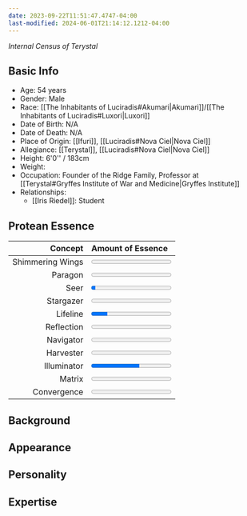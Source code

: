 ```yaml
---
date: 2023-09-22T11:51:47.4747-04:00
last-modified: 2024-06-01T21:14:12.1212-04:00
---
```

*Internal Census of Terystal*
## Basic Info
- Age: 54 years
- Gender: Male
- Race: [[The Inhabitants of Luciradis#Akumari|Akumari]]/[[The Inhabitants of Luciradis#Luxori|Luxori]]
- Date of Birth: N/A
- Date of Death: N/A
- Place of Origin: [[Ifuri]], [[Luciradis#Nova Ciel|Nova Ciel]]
- Allegiance: [[Terystal]], [[Luciradis#Nova Ciel|Nova Ciel]]
- Height: 6'0'' / 183cm
- Weight:
- Occupation: Founder of the Ridge Family, Professor at [[Terystal#Gryffes Institute of War and Medicine|Gryffes Institute]]
- Relationships:
	- [[Iris Riedel]]: Student

## Protean Essence

|      **Concept** | **Amount of Essence**                      |
| ---------------: | :----------------------------------------- |
| Shimmering Wings | <progress value="0" max="100"></progress>  |
|          Paragon | <progress value="0" max="100"></progress>  |
|             Seer | <progress value="5" max="100"></progress>  |
|        Stargazer | <progress value="0" max="100"></progress>  |
|         Lifeline | <progress value="20" max="100"></progress> |
|       Reflection | <progress value="0" max="100"></progress>  |
|        Navigator | <progress value="0" max="100"></progress>  |
|        Harvester | <progress value="0" max="100"></progress>  |
|      Illuminator | <progress value="60" max="100"></progress> |
|           Matrix | <progress value="0" max="100"></progress>  |
|      Convergence | <progress value="0" max="100"></progress>  |

## Background

## Appearance

## Personality

## Expertise